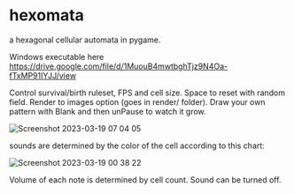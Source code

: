 # hexomata
a hexagonal cellular automata in pygame.

Windows executable here https://drive.google.com/file/d/1MuouB4mwtbghTjz9N4Oa-fTxMP91IYJJ/view

Control survival/birth ruleset, FPS and cell size. Space to reset with random field. Render to images option (goes in render/ folder). Draw your own pattern with Blank and then unPause to watch it grow.

![Screenshot 2023-03-19 07 04 05](https://user-images.githubusercontent.com/25610408/226171213-1efb7235-3131-4c5b-af61-99e0e90fe917.png)

sounds are determined by the color of the cell according to this chart:

![Screenshot 2023-03-19 00 38 22](https://user-images.githubusercontent.com/25610408/226171019-965e6bed-1014-469a-84f5-82fc04308dbd.png)

Volume of each note is determined by cell count. Sound can be turned off.
